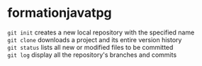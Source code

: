 # formationjavatpg

```git init``` creates a new local repository with the specified name<br>
```git clone``` downloads a project and its entire version history<br>
```git status``` lists all new or modified files to be committed<br>
```git log``` display all the repository's branches and commits<br>
